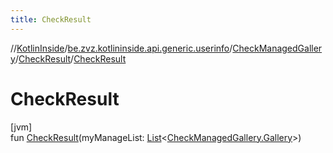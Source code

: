 ```yaml
---
title: CheckResult
---
```

//[KotlinInside](../../../../index.html)/[be.zvz.kotlininside.api.generic.userinfo](../../index.html)/[CheckManagedGallery](../index.html)/[CheckResult](index.html)/[CheckResult](-check-result.html)



# CheckResult



[jvm]\
fun [CheckResult](-check-result.html)(myManageList: [List](https://kotlinlang.org/api/latest/jvm/stdlib/kotlin.collections/-list/index.html)&lt;[CheckManagedGallery.Gallery](../-gallery/index.html)&gt;)




